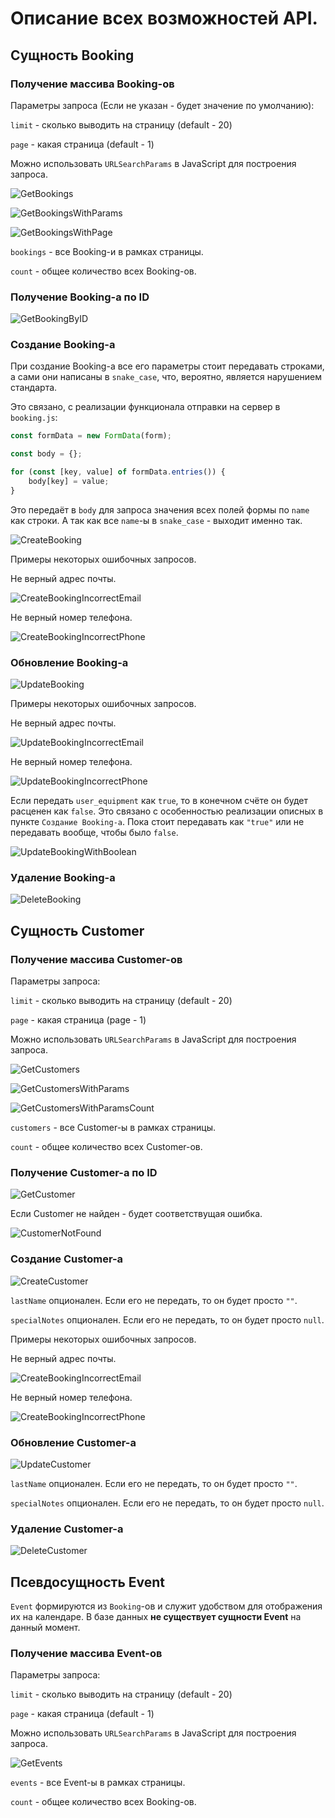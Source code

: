 # Описание всех возможностей API.

## Сущность Booking

### Получение массива Booking-ов

Параметры запроса (Если не указан - будет значение по умолчанию):

`limit` - сколько выводить на страницу (default - 20)

`page` - какая страница (default - 1)

Можно использовать `URLSearchParams` в JavaScript для построения запроса.

![GetBookings](./images/Get%20bookings.png)

![GetBookingsWithParams](./images/Get%20bookings%20with%20params.png)

![GetBookingsWithPage](./images/Get%20booking%20with%20page.png)

`bookings` - все Booking-и в рамках страницы.

`count` - общее количество всех Booking-ов.

### Получение Booking-а по ID

![GetBookingByID](./images/Get%20booking%20by%20id.png)

### Создание Booking-а

При создание Booking-а все его параметры стоит передавать строками, а сами они написаны в `snake_case`, что, вероятно, является нарушением стандарта.

Это связано, с реализации функционала отправки на сервер в `booking.js`:

```javascript
const formData = new FormData(form);

const body = {};

for (const [key, value] of formData.entries()) {
    body[key] = value;
}
```

Это передаёт в `body` для запроса значения всех полей формы по `name` как строки.
А так как все `name`-ы в `snake_case` - выходит именно так.

![CreateBooking](./images/POST%20booking.png)

Примеры некоторых ошибочных запросов.

Не верный адрес почты.

![CreateBookingIncorrectEmail](./images/POST%20customer%20incorrect%20email.png)

Не верный номер телефона.

![CreateBookingIncorrectPhone](./images/POST%20customer%20incorrect%20phone.png)

### Обновление Booking-а

![UpdateBooking](./images/Update%20booking.png)

Примеры некоторых ошибочных запросов.

Не верный адрес почты.

![UpdateBookingIncorrectEmail](./images/Update%20Booking%20Incorrect%20email.png)

Не верный номер телефона.

![UpdateBookingIncorrectPhone](./images/Update%20Booking%20Incorrect%20phone.png)

Если передать `user_equipment` как `true`, то в конечном счёте он будет расценен как `false`. Это связано с особенностью реализации описных в пункте `Создание Booking-а`. Пока стоит передавать как `"true"` или не передавать вообще, чтобы было `false`.

![UpdateBookingWithBoolean](./images/Update%20booking%20with%20boolean.png)

### Удаление Booking-а

![DeleteBooking](./images/Delete%20booking.png)

## Сущность Customer

### Получение массива Customer-ов

Параметры запроса:

`limit` - сколько выводить на страницу (default - 20)

`page` - какая страница (page - 1)

Можно использовать `URLSearchParams` в JavaScript для построения запроса.

![GetCustomers](./images/Get%20customers.png)

![GetCustomersWithParams](./images/Get%20customers%20with%20params.png)

![GetCustomersWithParamsCount](./images/Get%20customers%20with%20params%20count.png)

`customers` - все Customer-ы в рамках страницы.

`count` - общее количество всех Customer-ов.

### Получение Customer-а по ID

![GetCustomer](./images/Get%20customer%20by%20id.png)

Если Customer не найден - будет соответствущая ошибка.

![CustomerNotFound](./images/Get%20customer%20not%20found.png)

### Создание Customer-а

![CreateCustomer](./images/POST%20customer.png)

`lastName` опционален. Если его не передать, то он будет просто `""`.

`specialNotes` опционален. Если его не передать, то он будет просто `null`.

Примеры некоторых ошибочных запросов.

Не верный адрес почты.

![CreateBookingIncorrectEmail](./images/POST%20customer%20incorrect%20email.png)

Не верный номер телефона.

![CreateBookingIncorrectPhone](./images/POST%20customer%20incorrect%20phone.png)

### Обновление Customer-а

![UpdateCustomer](./images/Update%20customer.png)

`lastName` опционален. Если его не передать, то он будет просто `""`.

`specialNotes` опционален. Если его не передать, то он будет просто `null`.

### Удаление Customer-а

![DeleteCustomer](./images/Delete%20customer.png)

## Псевдосущность Event

`Event` формируются из `Booking`-ов и служит удобством для отображения их на календаре. В базе данных **не существует сущности Event** на данный момент.

### Получение массива Event-ов

Параметры запроса:

`limit` - сколько выводить на страницу (default - 20)

`page` - какая страница (default - 1)

Можно использовать `URLSearchParams` в JavaScript для построения запроса.

![GetEvents](./images/Get%20Events.png)

`events` - все Event-ы в рамках страницы.

`count` - общее количество всех Booking-ов.
